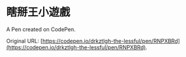# 瞎掰王小遊戲

A Pen created on CodePen.

Original URL: [https://codepen.io/drkztlgh-the-lessful/pen/RNPXBRd](https://codepen.io/drkztlgh-the-lessful/pen/RNPXBRd).

